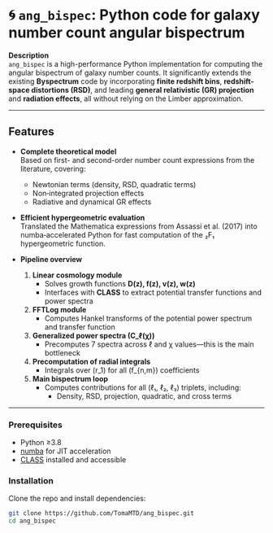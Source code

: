 # 🌀 `ang_bispec`: Python code for galaxy number count angular bispectrum

**Description**  
`ang_bispec` is a high-performance Python implementation for computing the angular bispectrum of galaxy number counts. It significantly extends the existing **Byspectrum** code by incorporating **finite redshift bins**, **redshift-space distortions (RSD)**, and leading **general relativistic (GR) projection** and **radiation effects**, all without relying on the Limber approximation.

---

## Features

- **Complete theoretical model**  
  Based on first- and second-order number count expressions from the literature, covering:
  - Newtonian terms (density, RSD, quadratic terms)
  - Non‑integrated projection effects  
  - Radiative and dynamical GR effects  

- **Efficient hypergeometric evaluation**  
  Translated the Mathematica expressions from Assassi et al. (2017) into numba‑accelerated Python for fast computation of the ₂F₁ hypergeometric function.

- **Pipeline overview**  
  1. **Linear cosmology module**  
     - Solves growth functions **D(z), f(z), v(z), w(z)**  
     - Interfaces with **CLASS** to extract potential transfer functions and power spectra  
  2. **FFTLog module**  
     - Computes Hankel transforms of the potential power spectrum and transfer function  
  3. **Generalized power spectra \(C_ℓ(χ)\)**  
     - Precomputes 7 spectra across ℓ and χ values—this is the main bottleneck  
  4. **Precomputation of radial integrals**  
     - Integrals over \(r_1\) for all \(f_{n,m}\) coefficients  
  5. **Main bispectrum loop**  
     - Computes contributions for all (ℓ₁, ℓ₂, ℓ₃) triplets, including:
       - Density, RSD, projection, quadratic, and cross terms  

---

### Prerequisites

- Python ≥3.8  
- [numba](https://numba.pydata.org/) for JIT acceleration  
- [CLASS](https://github.com/lesgourg/class_public) installed and accessible  

### Installation

Clone the repo and install dependencies:

```bash
git clone https://github.com/TomaMTD/ang_bispec.git
cd ang_bispec
